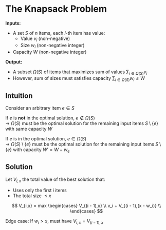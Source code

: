 # The Knapsack Problem

**Inputs:**

- A set $S$ of $n$ items, each $i$-th item has value:
  - Value $v_i$ (non-negative)
  - Size $w_i$ (non-negative integer)
- Capacity $W$ (non-negative  integer)

**Output:**

- A subset $\Omega(S)$ of items that maximizes sum of values $\sum_{i \in \Omega(S)}v_i$
- However, sum of sizes must satisfies capacity $\sum_{i \in \Omega(S)}w_i \le W$

## Intuition

Consider an arbitrary item $e \in S$

If $e$ is **not** in the optimal solution, $e \notin \Omega(S)$  
-> $\Omega(S)$ must be the optimal solution for the remaining input items $S \setminus \{e\}$ with same capacity $W$

If $e$ is in the optimal solution, $e \in \Omega(S)$  
-> $\Omega(S) \setminus \{e\}$ must be the optimal solution for the  remaining input items $S \setminus \{e\}$ with capacity $W' = W - w_e$

## Solution

Let $V_{i,x}$ the total value of the best solution that:

- Uses only the first $i$ items
- The total size $\le x$

$$
V_{i,x} = max \begin{cases}
    V_{(i - 1),x} \\
    v_i + V_{(i - 1),(x - w_i)} \\
\end{cases}
$$

Edge case:
If $w_i > x$, must have $V_{i,x} = V_{(i - 1), x}$